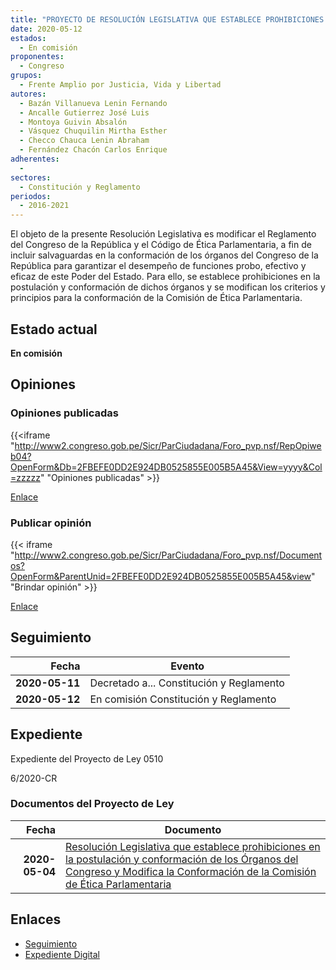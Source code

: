 ```yaml
---
title: "PROYECTO DE RESOLUCIÓN LEGISLATIVA QUE ESTABLECE PROHIBICIONES EN LA POSTULACIÓN Y CONFORMACIÓN DE LOS ÓRGANOS DEL CONGRESO Y MODIFICA LA CONFORMACIÓN DE LA COMISIÓN DE ÉTICA PARLAMENTARIA"
date: 2020-05-12
estados: 
  - En comisión
proponentes: 
  - Congreso
grupos: 
  - Frente Amplio por Justicia, Vida y Libertad
autores: 
  - Bazán Villanueva Lenin Fernando
  - Ancalle Gutierrez José Luis
  - Montoya Guivin Absalón
  - Vásquez Chuquilin Mirtha Esther
  - Checco Chauca Lenin Abraham
  - Fernández Chacón Carlos Enrique
adherentes: 
  - 
sectores: 
  - Constitución y Reglamento
periodos: 
  - 2016-2021
---
```


El objeto de la presente Resolución Legislativa es modificar el Reglamento del Congreso de la República y el Código de Ética Parlamentaria, a fin de incluir salvaguardas en la conformación de los órganos del Congreso de la República para garantizar el desempeño de funciones probo, efectivo y eficaz de este Poder del Estado. Para ello, se establece prohibiciones en la postulación y conformación de dichos órganos y se modifican los criterios y principios para la conformación de la Comisión de Ética Parlamentaria.


## Estado actual

**En comisión**

## Opiniones

### Opiniones publicadas

{{<iframe "http://www2.congreso.gob.pe/Sicr/ParCiudadana/Foro_pvp.nsf/RepOpiweb04?OpenForm&Db=2FBEFE0DD2E924DB0525855E005B5A45&View=yyyy&Col=zzzzz" "Opiniones publicadas" >}}

[Enlace](http://www2.congreso.gob.pe/Sicr/ParCiudadana/Foro_pvp.nsf/RepOpiweb04?OpenForm&Db=2FBEFE0DD2E924DB0525855E005B5A45&View=yyyy&Col=zzzzz)
### Publicar opinión

{{< iframe "http://www2.congreso.gob.pe/Sicr/ParCiudadana/Foro_pvp.nsf/Documentos?OpenForm&ParentUnid=2FBEFE0DD2E924DB0525855E005B5A45&view" "Brindar opinión" >}}

[Enlace](http://www2.congreso.gob.pe/Sicr/ParCiudadana/Foro_pvp.nsf/Documentos?OpenForm&ParentUnid=2FBEFE0DD2E924DB0525855E005B5A45&view)

## Seguimiento

| Fecha | Evento |
|------:|--------|
| **2020-05-11** | Decretado a... Constitución y Reglamento|
| **2020-05-12** | En comisión Constitución y Reglamento|


## Expediente

Expediente del Proyecto de Ley 0510

6/2020-CR


### Documentos del Proyecto de Ley

| Fecha | Documento |
|------:|--------|
| **2020-05-04** | [Resolución Legislativa que establece prohibiciones en la postulación y conformación de los Órganos del Congreso y Modifica la Conformación de la Comisión de Ética Parlamentaria](http://www.leyes.congreso.gob.pe/Documentos/2016_2021/Proyectos_de_Ley_y_de_Resoluciones_Legislativas/PL05106_20200504.pdf) |

## Enlaces 

- [Seguimiento](http://www2.congreso.gob.pe/Sicr/TraDocEstProc/CLProLey2016.nsf/f7fff46988ca05b1052578e100829cc7/21d1a1347485f88f0525855e006ce29b?OpenDocument)
- [Expediente Digital](http://www2.congreso.gob.pe/Sicr/TraDocEstProc/CLProLey2016.nsf/f7fff46988ca05b1052578e100829cc7/21d1a1347485f88f0525855e006ce29b?OpenDocument&Click=05257FB7005EB655.eb71d0cf91d8294e05256cdf006b5706/$Body/0.1C6C)
